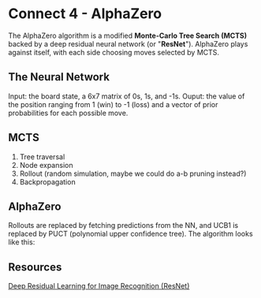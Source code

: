 # Connect 4 - AlphaZero

The AlphaZero algorithm is a modified **Monte-Carlo Tree Search (MCTS)** backed by a deep residual neural network (or "**ResNet**").
AlphaZero plays against itself, with each side choosing moves selected by MCTS.  

## The Neural Network
Input: the board state, a 6x7 matrix of 0s, 1s, and -1s.
Ouput: the value of the position ranging from 1 (win) to -1 (loss) and a vector of prior probabilities for each possible move.

## MCTS
1. Tree traversal
2. Node expansion
3. Rollout (random simulation, maybe we could do a-b pruning instead?)
4. Backpropagation

## AlphaZero 
Rollouts are replaced by fetching predictions from the NN, and UCB1 is replaced by PUCT (polynomial upper confidence tree). The algorithm looks like this:

## Resources
[Deep Residual Learning for Image Recognition (ResNet)](https://arxiv.org/abs/1512.03385)








